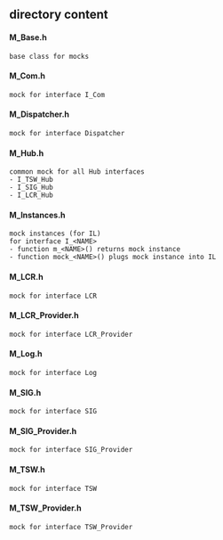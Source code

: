 ## directory content

#### M_Base.h
```
base class for mocks
```

#### M_Com.h
```
mock for interface I_Com
```

#### M_Dispatcher.h
```
mock for interface Dispatcher
```

#### M_Hub.h
```
common mock for all Hub interfaces
- I_TSW_Hub
- I_SIG_Hub
- I_LCR_Hub
```

#### M_Instances.h
```
mock instances (for IL)
for interface I_<NAME>
- function m_<NAME>() returns mock instance
- function mock_<NAME>() plugs mock instance into IL
```

#### M_LCR.h
```
mock for interface LCR
```

#### M_LCR_Provider.h
```
mock for interface LCR_Provider
```

#### M_Log.h
```
mock for interface Log
```

#### M_SIG.h
```
mock for interface SIG
```

#### M_SIG_Provider.h
```
mock for interface SIG_Provider
```

#### M_TSW.h
```
mock for interface TSW
```

#### M_TSW_Provider.h
```
mock for interface TSW_Provider
```
